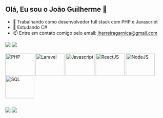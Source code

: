 ## Olá, Eu sou o João Guilherme 👋

- 🔭 Trabalhando como desenvolvedor full stack com PHP e Javascript
- 🌱 Estudando C#
- 📫 Entre em contato comigo pelo email: jherreiragarnica@gmail.com

<div>
  <a href="https://github.com/joaoghg"></a>
  <img height:"180em" src="https://github-readme-stats.vercel.app/api?username=joaoghg&show_icons=true&theme=tokyonight" />
  <img height:"180em" src="https://github-readme-stats.vercel.app/api/top-langs?username=joaoghg&langs_count=5&layout=compact&theme=tokyonight" />
</div>
<div style="display: inline-block"><br>
  <img align="center" alt="PHP" height="70" width="90" src="https://cdn.jsdelivr.net/gh/devicons/devicon@latest/icons/php/php-original.svg" />
  <img align="center" alt="Laravel" height="70" width="90" src="https://cdn.jsdelivr.net/gh/devicons/devicon@latest/icons/laravel/laravel-original.svg" />
  <img align="center" alt="Javascript" height="70" width="90" src="https://cdn.jsdelivr.net/gh/devicons/devicon@latest/icons/javascript/javascript-original.svg" />
  <img align="center" alt="ReactJS" height="70" width="90" src="https://cdn.jsdelivr.net/gh/devicons/devicon@latest/icons/react/react-original.svg" />
  <img align="center" alt="NodeJS" height="70" width="90" src="https://cdn.jsdelivr.net/gh/devicons/devicon@latest/icons/nodejs/nodejs-original.svg" />
  <img align="center" alt="SQL" height="70" width="90" src="https://cdn.jsdelivr.net/gh/devicons/devicon@latest/icons/postgresql/postgresql-original.svg" />
</div>

##

<div>
  <a href="https://www.instagram.com/joao_garnica/" target="_blank"><img src="https://img.shields.io/badge/Instagram-E4405F?style=for-the-badge&logo=instagram&logoColor=white" /></a>
  <a href="https://www.linkedin.com/in/jo%C3%A3o-guilherme-herreira-garnica-2043b9143/" target="_blank"><img src="https://img.shields.io/badge/LinkedIn-0077B5?style=for-the-badge&logo=linkedin&logoColor=white" /></a>
</div>
